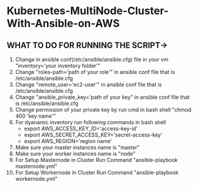 # Kubernetes-MultiNode-Cluster-With-Ansible-on-AWS

## WHAT TO DO FOR RUNNING THE SCRIPT->
1. Change in ansible conf(/etc/ansible/ansible.cfg) file in your vm "inventory='your inventory folder'"
2. Change "roles-path='path of your role'" in ansible conf file that is /etc/ansible/ansible.cfg
3. Change "remote_user='ec2-user'" in ansible conf file that is /etc/ansible/ansible.cfg
4. Change "ansible_private_key='path of your key" in ansible conf file that is /etc/ansible/ansible.cfg
5. Change permission of your private key by run cmd in bash shell "chmod 400 'key name'"
6. For dyanamic inventory run following commands in bash shell
   - export AWS_ACCESS_KEY_ID='access-key-id'
   - export AWS_SECRET_ACCESS_KEY='secret-access-key'
   - export AWS_REGION='region name'
7. Make sure your master instances name is "master"
8. Make sure your worker instances name is "node"
9. For Setup Masternode in Cluster Run Command "ansible-playbook masternode.yml"
10. For Setup Workernode in Cluster Run Command "ansible-playbook workernode.yml"
